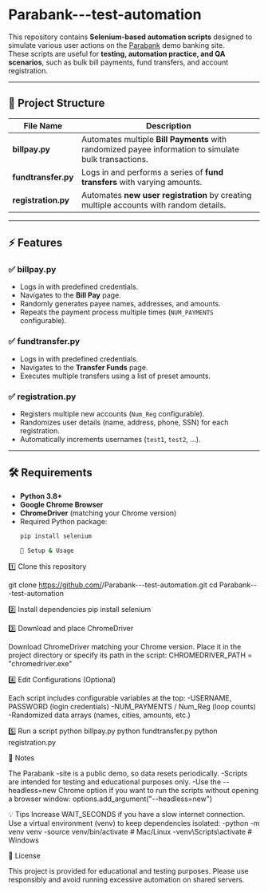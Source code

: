 # Parabank---test-automation

This repository contains **Selenium-based automation scripts** designed to simulate various user actions on the [Parabank](https://parabank.parasoft.com/parabank/index.htm) demo banking site.  
These scripts are useful for **testing, automation practice, and QA scenarios**, such as bulk bill payments, fund transfers, and account registration.

---

## 📂 Project Structure

| File Name         | Description                                                                                 |
|-------------------|---------------------------------------------------------------------------------------------|
| **billpay.py**    | Automates multiple **Bill Payments** with randomized payee information to simulate bulk transactions. |
| **fundtransfer.py** | Logs in and performs a series of **fund transfers** with varying amounts.                  |
| **registration.py** | Automates **new user registration** by creating multiple accounts with random details.     |

---

## ⚡ Features

### ✅ billpay.py
- Logs in with predefined credentials.
- Navigates to the **Bill Pay** page.
- Randomly generates payee names, addresses, and amounts.
- Repeats the payment process multiple times (`NUM_PAYMENTS` configurable).

### ✅ fundtransfer.py
- Logs in with predefined credentials.
- Navigates to the **Transfer Funds** page.
- Executes multiple transfers using a list of preset amounts.

### ✅ registration.py
- Registers multiple new accounts (`Num_Reg` configurable).
- Randomizes user details (name, address, phone, SSN) for each registration.
- Automatically increments usernames (`test1`, `test2`, …).

---

## 🛠️ Requirements

- **Python 3.8+**
- **Google Chrome Browser**
- **ChromeDriver** (matching your Chrome version)
- Required Python package:
  ```bash
  pip install selenium

  🚀 Setup & Usage
1️⃣ Clone this repository

git clone https://github.com/<your-username>/Parabank---test-automation.git
cd Parabank---test-automation

2️⃣ Install dependencies
pip install selenium

3️⃣ Download and place ChromeDriver

Download ChromeDriver
matching your Chrome version.
Place it in the project directory or specify its path in the script:
CHROMEDRIVER_PATH = "chromedriver.exe"

4️⃣ Edit Configurations (Optional)

Each script includes configurable variables at the top:
-USERNAME, PASSWORD (login credentials)
-NUM_PAYMENTS / Num_Reg (loop counts)
-Randomized data arrays (names, cities, amounts, etc.)

5️⃣ Run a script
python billpay.py
python fundtransfer.py
python registration.py

🧪 Notes

The Parabank
-site is a public demo, so data resets periodically.
-Scripts are intended for testing and educational purposes only.
-Use the --headless=new Chrome option if you want to run the scripts without opening a browser window:
options.add_argument("--headless=new")

💡 Tips
Increase WAIT_SECONDS if you have a slow internet connection.
Use a virtual environment (venv) to keep dependencies isolated:
-python -m venv venv
-source venv/bin/activate   # Mac/Linux
-venv\Scripts\activate      # Windows

📜 License

This project is provided for educational and testing purposes.
Please use responsibly and avoid running excessive automation on shared servers.

